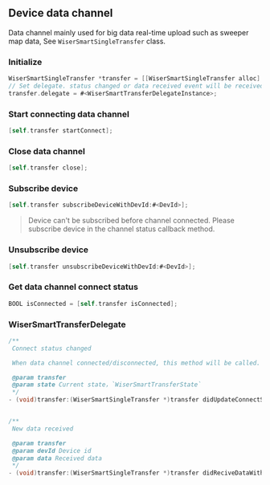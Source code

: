 ## Device data channel

Data channel mainly used for big data real-time upload such as sweeper map data, See `WiserSmartSingleTransfer` class.

### Initialize

```objective-c
WiserSmartSingleTransfer *transfer = [[WiserSmartSingleTransfer alloc] init];
// Set delegate. status changed or data received event will be received through callback.
transfer.delegate = #<WiserSmartTransferDelegateInstance>;
```

### Start connecting data channel

```objective-c
[self.transfer startConnect];
```


### Close data channel

```objective-c
[self.transfer close];
```


### Subscribe device

```objective-c
[self.transfer subscribeDeviceWithDevId:#<DevId>];
```

> Device can't be subscribed before channel connected. Please subscribe device in the channel status callback method.


### Unsubscribe device

```objective-c
[self.transfer unsubscribeDeviceWithDevId:#<DevId>];
```


### Get data channel connect status

```objective-c
BOOL isConnected = [self.transfer isConnected];
```



### WiserSmartTransferDelegate

```objective-c
/**
 Connect status changed

 When data channel connected/disconnected, this method will be called.

 @param transfer
 @param state Current state，`WiserSmartTransferState`
 */
- (void)transfer:(WiserSmartSingleTransfer *)transfer didUpdateConnectState:(WiserSmartTransferState)state;


/**
 New data received

 @param transfer
 @param devId Device id
 @param data Received data
 */
- (void)transfer:(WiserSmartSingleTransfer *)transfer didReciveDataWithDevId:(NSString *)devId data:(NSData *)data;

```
